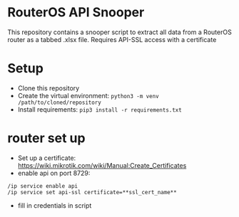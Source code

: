 # RouterOS API Snooper
This repository contains a snooper script to extract all data from a RouterOS router as a tabbed .xlsx file. Requires API-SSL access with a certificate

# Setup
- Clone this repository
- Create the virtual environment: `python3 -m venv /path/to/cloned/repository`
- Install requirements: `pip3 install -r requirements.txt`

# router set up
- Set up a certificate: https://wiki.mikrotik.com/wiki/Manual:Create_Certificates
- enable api on port 8729:
```
/ip service enable api
/ip service set api-ssl certificate=**ssl_cert_name**
```
- fill in credentials in script
